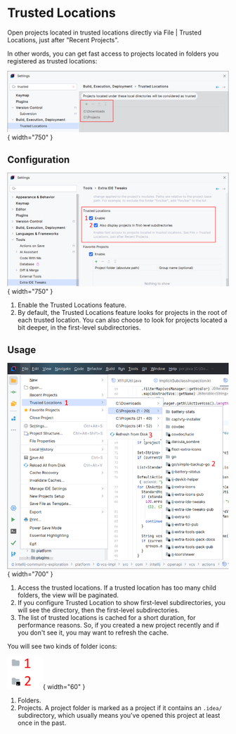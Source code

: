 <show-structure for="chapter,procedure,tab,def"/>

# Trusted Locations

Open projects located in trusted locations directly via <ui-path>File | Trusted Locations</ui-path>, just after "Recent Projects".

In other words, you can get fast access to projects located in folders you registered as trusted locations:

![](../../images/extra-ide-tweaks/extra-ide-tweaks-trusted-locations-trusted-locations-panel.png){ width="750" }

## Configuration

![](../../images/extra-ide-tweaks/extra-ide-tweaks-trusted-locations-cfg.png){ width="750" }

1. Enable the Trusted Locations feature.
2. By default, the Trusted Locations feature looks for projects in the root of each trusted location. You can also choose to look for projects located a bit deeper, in the first-level subdirectories.

## Usage

![](../../images/extra-ide-tweaks/extra-ide-tweaks-trusted-locations.png){ width="700" }

1. Access the trusted locations. If a trusted location has too many child folders, the view will be paginated.
2. If you configure Trusted Location to show first-level subdirectories, you will see the directory, then the first-level subdirectories. 
3. The list of trusted locations is cached for a short duration, for performance reasons. So, if you created a new project recently and if you don't see it, you may want to refresh the cache.

You will see two kinds of folder icons:

![](../../images/extra-ide-tweaks/extra-ide-tweaks-trusted-locations-folders.png){ width="60" }

1. Folders.
2. Projects. A project folder is marked as a project if it contains an `.idea/` subdirectory, which usually means you've opened this project at least once in the past.
